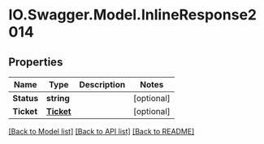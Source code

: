 # IO.Swagger.Model.InlineResponse2014
## Properties

Name | Type | Description | Notes
------------ | ------------- | ------------- | -------------
**Status** | **string** |  | [optional] 
**Ticket** | [**Ticket**](Ticket.md) |  | [optional] 

[[Back to Model list]](../README.md#documentation-for-models) [[Back to API list]](../README.md#documentation-for-api-endpoints) [[Back to README]](../README.md)


